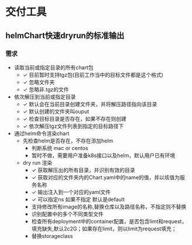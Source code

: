 # 交付工具
## helmChart快速dryrun的标准输出
### 需求
+ 读取当前或指定目录的所有chart包
  - ✓ 目前暂时支持tgz包(目前工作当中的目标文件都是这个格式)
  - ✓ 忽略文件夹
  - ✓ 忽略非.tgz的文件
+ 依次解压到当前或指定目录
  - ✓ 默认会在当前目录创建文件夹，并将解压路径指向该目录
  - ✓ 默认创建的文件夹叫ouput
  - ✓ 检查目标目录是否存在，如果不存在则创建
  - ✓ 依次解压tgz文件列表到指定的目标路径下
+ 通过helm命令渲染chart
  - 先检查helm是否存在，不存在添加helm
    - 判断系统 mac or centos
    - 暂时不做，需要用户准备k8s接口以及helm，默认用户已有环境
  - dry run 渲染
    -  ✓ 获取解压出的所有目录，并识别有效的目录
    -  ✓ 获取对应的文件夹内的Chart.yaml中的name的值，并以垓值为服务名称
    -  ✓ 输出注入到一个对应的yaml文件
    -  ✓ 可以指定ns 如果不指定 默认是default
    - 支持修改所有image的名称,替换仓库以及路径名称，不指定则不替换
    - 识别配置中的多个不同类型文件
    - 检查所有deployment中的container配置，是否包含limt和request，填充缺失,默认2c2G；如果存在limit，则以limit为request填充；
    - 替换storageclass

